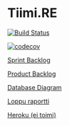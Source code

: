 # Tiimi.RE



[![Build Status](https://travis-ci.org/AventusM/Tiimi.RE.svg?branch=master)](https://travis-ci.org/AventusM/Tiimi.RE)  

[![codecov](https://codecov.io/gh/AventusM/Tiimi.RE/branch/master/graph/badge.svg)](https://codecov.io/gh/AventusM/Tiimi.RE)


[Sprint Backlog](https://docs.google.com/spreadsheets/d/1txE5kN1RW3MZ0ATjXr7Ip-5FNenp_UdfwdfBk9WX-hM/edit#gid=1261988077)


[Product Backlog](https://docs.google.com/spreadsheets/d/1ABNWAdlr5OvDHyH26hEjbx5y6wYpSsZmUwgyDC1xI0g/edit#gid=0)


[Database Diagram](https://drive.google.com/file/d/18GPTqD30xxtO8lW9JomZUp4jAsaUuNfu/view?usp=sharing)


[Loppu raportti](https://docs.google.com/document/d/1REls_RZnPxVoOkYK6U_d1W6Fobh4iffYOvrwNAt9vQM/edit)


[Heroku (ei toimi)](https://salty-hollows-62760.herokuapp.com/)
